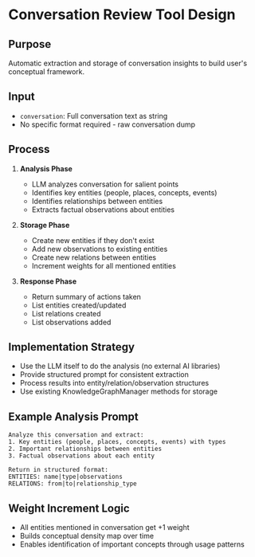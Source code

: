 # Conversation Review Tool Design

## Purpose
Automatic extraction and storage of conversation insights to build user's conceptual framework.

## Input
- `conversation`: Full conversation text as string
- No specific format required - raw conversation dump

## Process
1. **Analysis Phase**
   - LLM analyzes conversation for salient points
   - Identifies key entities (people, places, concepts, events)
   - Identifies relationships between entities
   - Extracts factual observations about entities

2. **Storage Phase**
   - Create new entities if they don't exist
   - Add new observations to existing entities
   - Create new relations between entities
   - Increment weights for all mentioned entities

3. **Response Phase**
   - Return summary of actions taken
   - List entities created/updated
   - List relations created
   - List observations added

## Implementation Strategy
- Use the LLM itself to do the analysis (no external AI libraries)
- Provide structured prompt for consistent extraction
- Process results into entity/relation/observation structures
- Use existing KnowledgeGraphManager methods for storage

## Example Analysis Prompt
```
Analyze this conversation and extract:
1. Key entities (people, places, concepts, events) with types
2. Important relationships between entities
3. Factual observations about each entity

Return in structured format:
ENTITIES: name|type|observations
RELATIONS: from|to|relationship_type
```

## Weight Increment Logic
- All entities mentioned in conversation get +1 weight
- Builds conceptual density map over time
- Enables identification of important concepts through usage patterns
